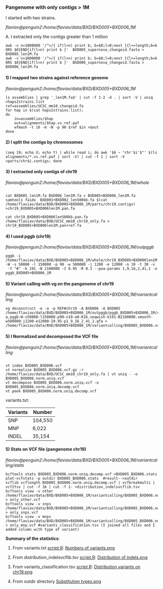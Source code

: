 ### Pangenome with only contigs > 1M
I started with two strains.

*flaviav@penguin2:/home/flaviav/data/BXD/BXD005+BXD006_1M*

A. I extracted only the contigs greater than 1 million
```shell
awk -v n=1000000 '/^>/{ if(l>n) print b; b=$0;l=0;next }{l+=length;b=b ORS $0}END{if(l>n) print b }'  BXD005_supernova_changeid.fasta > BXD005_len1M.fa
awk -v n=1000000 '/^>/{ if(l>n) print b; b=$0;l=0;next }{l+=length;b=b ORS $0}END{if(l>n) print b }'  BXD006_supernova_changeid.fasta > BXD006_len1M.fa
```

#### 1) I mapped two strains against reference genome
 
*flaviav@penguin2:/home/flaviav/data/BXD/BXD005+BXD006_1M*

```shell
ls assemblies | grep '_len1M.fa$' | cut -f 1-2 -d . | sort -V | uniq >haps2strains.list
ref=assemblies/UCSC_mm10_changeid.fa
for hap in $(cat haps2strains.list);
do
    in=assemblies/$hap
    out=alignments/$hap.vs.ref.paf
    wfmash -t 16 -m -N -p 90 $ref $in >$out
done
```
#### 2) I split the contigs by chromosomes
```shell
(seq 19; echo X; echo Y) | while read i; do awk '$6 ~ "chr'$i'$"' $(ls alignments/*.vs.ref.paf | sort -V) | cut -f 1 | sort -V >parts/chr$i.contigs; done
```
####  3) I extracted only contigs of chr19

*flaviav@penguin2:/home/flaviav/data/BXD/BXD005+BXD006_1M/whole*

```shell

cat BXD005_len1M.fa BXD006_len1M.fa > BXD005+BXD006_len1M.fa
samtools faidx  BXD001+BXD002_len500kb.fa $(cat /home/flaviav/data/BXD/BXD005+BXD006_1M/parts/chr19.contigs) >chr19_BXD005+BXD006len1M.pan.fa 

cat chr19_BXD005+BXD006len500kb.pan.fa  /home/flaviav/data/BXD/UCSC_mm10_chr19_only.fa > chr19_BXD005+BXD006len1M.pan+ref.fa 
```
####  4) I used pggb (chr19)

*flaviav@penguin2:/home/flaviav/data/BXD/BXD005+BXD006_1M/outpggb*

```shell
pggb -i /home/flaviav/data/BXD/BXD005+BXD006_1M/whole/chr19_BXD005+BXD006len1M.pan+ref.fa -W -s 50000 -l 150000 -p 90 -w 500000 -j 1200 -e 12000 -n 10 -t 30 -v
 -Y "#" -k 191 -B 2100000 -I 0.95 -R 0.3 --poa-params 1,9,16,2,41,1 -o pggb_BXD005+BXD006_1M

```
#### 5) Variant calling with vg on the pangenome of chr19

*flaviav@penguin2:/home/flaviav/data/BXD/BXD005+BXD006_1M/variantcalling*
```shell
vg deconstruct -e -a -p REF#chr19 -A BXD006 -A BXD005 /home/flaviav/data/BXD/BXD005+BXD006_1M/outpggb/pggb_BXD005+BXD006_1M/chr19_BXD005+BXD006len1Mkb.pan+ref.f
a.pggb-W-s50000-l150000-p90-n10-a0-K16.seqwish-k191-B2100000.smooth-w500000-j1200-e12000-I0.95-p1_9_16_2_41_1.gfa > /home/flaviav/data/BXD/BXD005+BXD006_1M/variantcalling/BXD005_BXD006.vcf
```

#### 5) I Normalized and decomposed the VCF file

*flaviav@penguin2:/home/flaviav/data/BXD/BXD005+BXD006_1M/variantcalling*

```shell

vt index BXD005_BXD006.vcf
vt normalize BXD005_BXD006.vcf.gz -r /home/flaviav/data/BXD/UCSC_mm10_chr19_only.fa | vt uniq - -o BXD005_BXD006.norm.uniq.vcf
vt decompose BXD005_BXD006.norm.uniq.vcf -o BXD005_BXD006.norm.uniq.decomp.vcf
vt peek BXD005_BXD006.norm.uniq.decomp.vcf
```
variants.txt:

Variants          | Number       
--------------| -------------  
SNP        | 104,550  
MNP    | 	6,022
INDEL  | 35,154

#### 5) Stats on VCF file (pangenome chr19)

*flaviav@penguin2:/home/flaviav/data/BXD/BXD005+BXD006_1M/variantcalling/stats*
```shell
bcftools stats BXD005_BXD006.norm.uniq.decomp.vcf >BXD005_BXD006.stats
plot-vcfstats -p outdir BXD005_BXD006.stats  #result-->outdir
vcflib vcflength BXD005_BXD006.norm.uniq.decomp.vcf | vcfbreakmulti | vcf2tsv | cut -f 16 | cut -f 1- >distribution_indelsvcflib.tsv
bcftools view -v other /home/flaviav/data/BXD/BXD005+BXD006_1M/variantcalling/BXD005_BXD006.norm.uniq.decomp.vcf > only_other.vcf
bcftools view -v snps /home/flaviav/data/BXD/BXD005+BXD006_1M/variantcalling/BXD005_BXD006.norm.uniq.decomp.vcf > only_snps.vcf
bcftools view -v mnps /home/flaviav/data/BXD/BXD005+BXD006_1M/variantcalling/BXD005_BXD006.norm.uniq.decomp.vcf > only_mnp.vcf #variants_classification.tsv (I joined all files and I added column with type of variant)
 ```
**Summary of the statistics**:

1. From variants.txt [script.R](https://github.com/Flavia95/Rplots/blob/main/script/piechart.R):
 [Numbers of variants.png](https://github.com/Flavia95/pangmouse/blob/main/img/distributiononpangenome.png)

2. From distribution_indelsvcflib.tsv [script.R](https://github.com/Flavia95/Rplots/blob/main/script/distributionindels.R):
[Distribution of indels.png](https://github.com/Flavia95/pangmouse/blob/main/img/Distributionofindels.png)

3. From variants_classification.tsv [script.R](https://github.com/Flavia95/Rplots/blob/main/script/variantsalongchromosome.R):
[Distribution variants on chr19.png](https://github.com/Flavia95/pangmouse/blob/main/img/Distributionofvariants.png) 

4. From outdir directory [Substitution types.png](https://github.com/Flavia95/pangmouse/blob/main/img/ts_tv.png)
